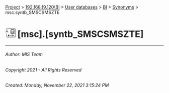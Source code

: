 #### 

[Project](../../../../index.md) > [192.168.19.120\\BI](../../../index.md) > [User databases](../../index.md) > [BI](../index.md) > [Synonyms](Synonyms.md) > msc.syntb_SMSCSMSZTE

# ![Synonyms](../../../../Images/Synonym32.png) [msc].[syntb_SMSCSMSZTE]

---

###### Author:  MIS Team

###### Copyright 2021 - All Rights Reserved

###### Created: Monday, November 22, 2021 3:15:24 PM

